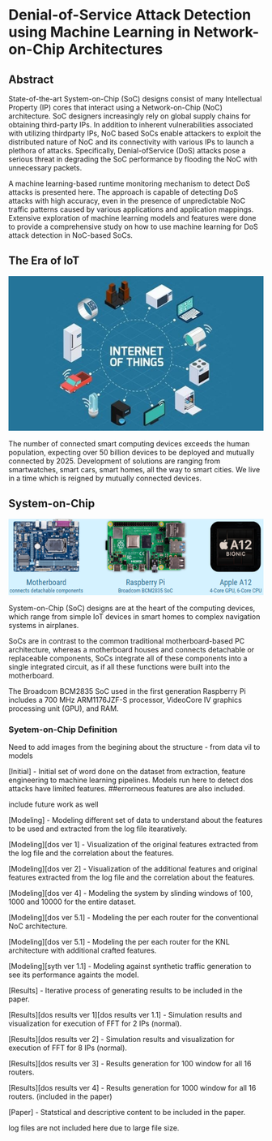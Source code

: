 # Denial-of-Service Attack Detection using Machine Learning in Network-on-Chip Architectures

## Abstract

State-of-the-art System-on-Chip (SoC) designs consist of many Intellectual Property (IP) cores that interact using a Network-on-Chip (NoC) architecture. SoC designers increasingly rely on global supply chains for obtaining third-party IPs. In addition to inherent vulnerabilities associated with utilizing thirdparty IPs, NoC based SoCs enable attackers to exploit the distributed nature of NoC and its connectivity with various IPs to launch a plethora of attacks. Specifically, Denial-ofService (DoS) attacks pose a serious threat in degrading the SoC performance by flooding the NoC with unnecessary packets.

A machine learning-based runtime monitoring mechanism to detect DoS attacks is presented here. The approach is capable of detecting DoS attacks with high accuracy, even in the presence of unpredictable NoC traffic patterns caused by various applications and application mappings. Extensive exploration of machine learning models and features were done to provide a comprehensive study on how to use machine learning for DoS attack detection in NoC-based SoCs.

## The Era of IoT


<p align="center"> 
<img src = "https://github.com/chamikasudusinghe/nocml/blob/master/%5B05%20-%20Resources%5D/01-iot.png">
</p>

The number of connected smart computing devices exceeds the human population, expecting over 50 billion devices to be deployed and mutually connected by 2025. Development of solutions are ranging from smartwatches, smart cars, smart homes, all the way to smart cities. We live in a time which is reigned by mutually connected devices.

## System-on-Chip

<p align="center"> 
<img src = "https://github.com/chamikasudusinghe/nocml/blob/master/%5B05%20-%20Resources%5D/02-soc.PNG">
</p>

System-on-Chip (SoC) designs are at the heart of the computing devices, which range from simple IoT devices in smart homes to complex navigation systems in airplanes.

SoCs are in contrast to the common traditional motherboard-based PC architecture, whereas a motherboard houses and connects detachable or replaceable components, SoCs integrate all of these components into a single integrated circuit, as if all these functions were built into the motherboard.

The Broadcom BCM2835 SoC used in the first generation Raspberry Pi includes a 700 MHz ARM1176JZF-S processor, VideoCore IV graphics processing unit (GPU), and RAM.

### Syetem-on-Chip Definition

Need to add images from the begining about the structure - from data vil to models

[Initial] - Initial set of word done on the dataset from extraction, feature engineering to machine learning pipelines. Models run here to detect  dos attacks have limited features. ##errorneous features are also included.

include future work as well

[Modeling] - Modeling different set of data to understand about the features to be used and extracted from the log file itearatively.

[Modeling][dos ver 1] - Visualization of the original features extracted from the log file and the correlation about the features.

[Modeling][dos ver 2] - Visualization of the additional features and original features extracted from the log file and the correlation about the features.

[Modeling][dos ver 4] - Modeling the system by slinding windows of 100, 1000 and 10000 for the entire dataset.

[Modeling][dos ver 5.1] - Modeling the per each router for the conventional NoC architecture.

[Modeling][dos ver 5.1] - Modeling the per each router for the KNL architecture with additional crafted features.

[Modeling][syth ver 1.1] - Modeling against synthetic traffic generation to see its performance againts the model.

[Results] - Iterative process of generating results to be included in the paper.

[Results][dos results ver 1][dos results ver 1.1] -  Simulation results and visualization for execution of FFT for 2 IPs (normal).

[Results][dos results ver 2] -  Simulation results and visualization for execution of FFT for 8 IPs (normal).

[Results][dos results ver 3] -  Results generation for 100 window for all 16  routers.

[Results][dos results ver 4] -   Results generation for 1000 window for all 16  routers. (included in the paper)

[Paper] - Statstical and descriptive content to be included in the paper.

log files are not included here due to large file size.

